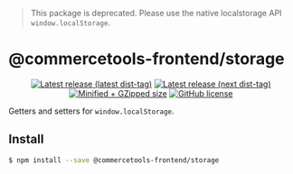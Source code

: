 > This package is deprecated. Please use the native localstorage API `window.localStorage`.

# @commercetools-frontend/storage

<p align="center">
  <a href="https://www.npmjs.com/package/@commercetools-frontend/storage"><img src="https://badgen.net/npm/v/@commercetools-frontend/storage" alt="Latest release (latest dist-tag)" /></a> <a href="https://www.npmjs.com/package/@commercetools-frontend/storage"><img src="https://badgen.net/npm/v/@commercetools-frontend/storage/next" alt="Latest release (next dist-tag)" /></a> <a href="https://bundlephobia.com/result?p=@commercetools-frontend/storage"><img src="https://badgen.net/bundlephobia/minzip/@commercetools-frontend/storage" alt="Minified + GZipped size" /></a> <a href="https://github.com/commercetools/merchant-center-application-kit/blob/master/LICENSE"><img src="https://badgen.net/github/license/commercetools/merchant-center-application-kit" alt="GitHub license" /></a>
</p>

Getters and setters for `window.localStorage`.

## Install

```bash
$ npm install --save @commercetools-frontend/storage
```

